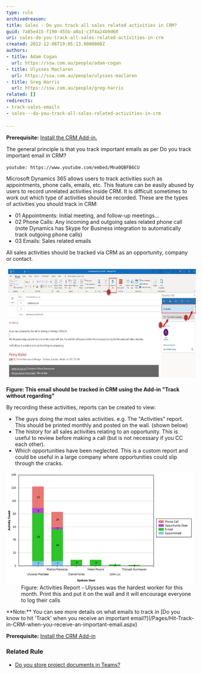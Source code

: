 ```yaml
---
type: rule
archivedreason: 
title: Sales - Do you track all sales related activities in CRM?
guid: 7a85e415-f190-455b-a0a1-c3f4a24b9d60
uri: sales-do-you-track-all-sales-related-activities-in-crm
created: 2012-12-06T19:05:13.0000000Z
authors:
- title: Adam Cogan
  url: https://ssw.com.au/people/adam-cogan
- title: Ulysses Maclaren
  url: https://ssw.com.au/people/ulysses-maclaren
- title: Greg Harris
  url: https://ssw.com.au/people/greg-harris
related: []
redirects:
- track-sales-emails
- sales---do-you-track-all-sales-related-activities-in-crm

---
```


**Prerequisite:** [Install the CRM Add-in.](/_layouts/15/FIXUPREDIRECT.ASPX?WebId=3dfc0e07-e23a-4cbb-aac2-e778b71166a2&TermSetId=07da3ddf-0924-4cd2-a6d4-a4809ae20160&TermId=31d6b133-8ed2-4ef4-b0b8-33bfebd85d10)

The general principle is that you track important emails as per Do you track important email in CRM?


`youtube: https://www.youtube.com/embed/Mna0QBFB6CU`
 



Microsoft Dynamics 365 allows users to track activities such as appointments, phone calls, emails, etc. This feature can be easily abused by users to record unrelated activities inside CRM. It is difficult sometimes to work out which type of activities should be recorded. These are the types of activities you should track in CRM:

<!--endintro-->

* 01 Appointments: Initial meeting, and follow-up meetings...
* 02 Phone Calls: Any incoming and outgoing sales related phone call (note Dynamics has Skype for Business integration to automatically track outgoing phone calls)
* 03 Emails: Sales related emails


All sales activities should be tracked via CRM as an opportunity, company or contact.
<dl class="ssw15-rteElement-ImageArea"><img src="Track-an-appointment.jpg" alt="Track-an-appointment.jpg" style="margin:5px;width:750px;height:292px;"></dl><dl> <strong>Figure: This email should be tracked in CRM using the Add-in "Track without regarding"<br></strong> </dl>
By recording these activities, reports can be created to view:

* The guys doing the most sales activities.
 e.g. The "Activities" report. This should be printed monthly and posted on the wall. (shown below)
* The history for all sales activities relating to an opportunity. This is useful to review before making a call (but is not necessary if you CC each other).
* Which opportunities have been neglected. This is a custom report and could be useful in a large company where opportunities could slip through the cracks.

<dl class="image"><dt> <img src="TrackingGraph.jpg" alt="Work tracking gragh"> </dt><dd> Figure: Activities Report - Ulysses was the hardest worker for this month. Print this and put it on the wall and it will encourage everyone to log their calls </dd></dl>
**Note:** You can see more details on what emails to track in [Do you know to hit 'Track' when you receive an important email?](/Pages/Hit-Track-in-CRM-when-you-receive-an-important-email.aspx)

**Prerequisite:** [Install the CRM Add-in](/install-the-2-add-ins)

### Related Rule




* [Do you store project documents in Teams?](/the-best-place-to-store-documents-and-share-them)
